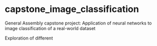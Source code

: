 # capstone_image_classification

General Assembly capstone project: Application of neural networks to image classification of a real-world dataset

Exploration of different 

